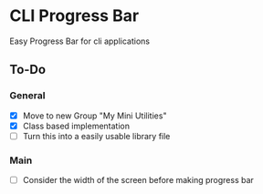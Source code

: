 # CLI Progress Bar

Easy Progress Bar for cli applications

## To-Do

### General

- [x] Move to new Group "My Mini Utilities"
- [x] Class based implementation
- [ ] Turn this into a easily usable library file

### Main

- [ ] Consider the width of the screen before making progress bar
